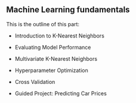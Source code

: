 ## Machine Learning fundamentals


This is the outline of this part: 

- Introduction to K-Nearest Neighbors

- Evaluating Model Performance

- Multivariate K-Nearest Neighbors

- Hyperparameter Optimization

- Cross Validation

- Guided Project: Predicting Car Prices
